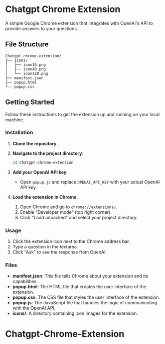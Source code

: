 # Chatgpt Chrome Extension

A simple Google Chrome extension that integrates with OpenAI's API to provide answers to your questions.

## File Structure

```
Chatgpt-chrome-extension/
├── icons/
│   ├── icon16.png
│   ├── icon48.png
│   └── icon128.png
├── manifest.json
├── popup.html
└-- popup.css

```

## Getting Started

Follow these instructions to get the extension up and running on your local machine.

### Installation

1. **Clone the repository** .

2. **Navigate to the project directory**:

   ```bash
   cd Chatgpt-chrome-extension
   ```

3. **Add your OpenAI API key**:

   - Open `popup.js` and replace `OPENAI_API_KEY` with your actual OpenAI API key.

4. **Load the extension in Chrome**:
   1. Open Chrome and go to `chrome://extensions/`.
   2. Enable "Developer mode" (top right corner).
   3. Click "Load unpacked" and select your project directory.

### Usage

1. Click the extension icon next to the Chrome address bar.
2. Type a question in the textarea.
3. Click "Ask" to see the response from OpenAI.

### Files

- **manifest.json**: This file tells Chrome about your extension and its capabilities.
- **popup.html**: The HTML file that creates the user interface of the extension.
- **popup.css**: The CSS file that styles the user interface of the extension.
- **popup.js**: The JavaScript file that handles the logic of communicating with the OpenAI API.
- **icons/**: A directory containing icon images for the extension.

# Chatgpt-Chrome-Extension

